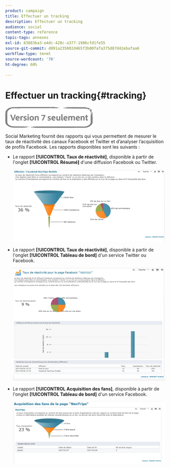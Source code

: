 ```yaml
---
product: campaign
title: Effectuer un tracking
description: Effectuer un tracking
audience: social
content-type: reference
topic-tags: annexes
exl-id: 83883ba3-e4dc-428c-a377-1986cfd1fe55
source-git-commit: d891a235002d465f3b00fafa375d87d42ebafaa6
workflow-type: tm+mt
source-wordcount: '76'
ht-degree: 60%

---
```


# Effectuer un tracking{#tracking}

![](../../assets/v7-only.svg)

Social Marketing fournit des rapports qui vous permettent de mesurer le taux de réactivité des canaux Facebook et Twitter et d’analyser l’acquisition de profils Facebook. Les rapports disponibles sont les suivants :

* Le rapport **[!UICONTROL Taux de réactivité]**, disponible à partir de l&#39;onglet **[!UICONTROL Résumé]** d&#39;une diffusion Facebook ou Twitter.

   ![](assets/social_report_3.png)

* Le rapport **[!UICONTROL Taux de réactivité]**, disponible à partir de l&#39;onglet **[!UICONTROL Tableau de bord]** d&#39;un service Twitter ou Facebook.

   ![](assets/social_report_2.png)

* Le rapport **[!UICONTROL Acquisition des fans]**, disponible à partir de l&#39;onglet **[!UICONTROL Tableau de bord]** d&#39;un service Facebook.

   ![](assets/social_report_1.png)
